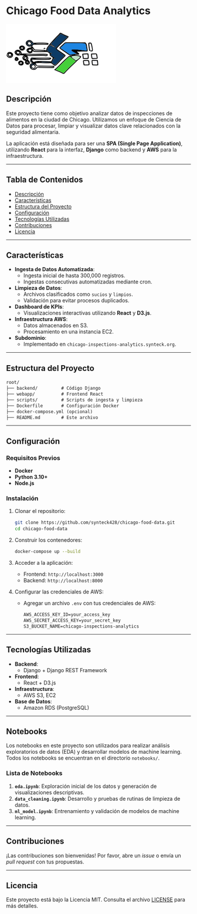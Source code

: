 
# Chicago Food Data Analytics

![Project Logo](assets/logotipo.svg)

## Descripción

Este proyecto tiene como objetivo analizar datos de inspecciones de alimentos en la ciudad de Chicago. Utilizamos un enfoque de Ciencia de Datos para procesar, limpiar y visualizar datos clave relacionados con la seguridad alimentaria.

La aplicación está diseñada para ser una **SPA (Single Page Application)**, utilizando **React** para la interfaz, **Django** como backend y **AWS** para la infraestructura.

---

## Tabla de Contenidos

- [Descripción](#descripción)
- [Características](#características)
- [Estructura del Proyecto](#estructura-del-proyecto)
- [Configuración](#configuración)
- [Tecnologías Utilizadas](#tecnologías-utilizadas)
- [Contribuciones](#contribuciones)
- [Licencia](#licencia)

---

## Características

- **Ingesta de Datos Automatizada**:
  - Ingesta inicial de hasta 300,000 registros.
  - Ingestas consecutivas automatizadas mediante cron.
- **Limpieza de Datos**:
  - Archivos clasificados como `sucios` y `limpios`.
  - Validación para evitar procesos duplicados.
- **Dashboard de KPIs**:
  - Visualizaciones interactivas utilizando **React** y **D3.js**.
- **Infraestructura AWS**:
  - Datos almacenados en S3.
  - Procesamiento en una instancia EC2.
- **Subdominio**:
  - Implementado en `chicago-inspections-analytics.synteck.org`.

---

## Estructura del Proyecto

```
root/
├── backend/         # Código Django
├── webapp/          # Frontend React
├── scripts/         # Scripts de ingesta y limpieza
├── Dockerfile       # Configuración Docker
├── docker-compose.yml (opcional)
├── README.md        # Este archivo
```

---

## Configuración

### Requisitos Previos

- **Docker**
- **Python 3.10+**
- **Node.js**

### Instalación

1. Clonar el repositorio:
   ```bash
   git clone https://github.com/synteck428/chicago-food-data.git
   cd chicago-food-data
   ```

2. Construir los contenedores:
   ```bash
   docker-compose up --build
   ```

3. Acceder a la aplicación:
   - Frontend: `http://localhost:3000`
   - Backend: `http://localhost:8000`

4. Configurar las credenciales de AWS:
   - Agregar un archivo `.env` con tus credenciales de AWS:
     ```env
     AWS_ACCESS_KEY_ID=your_access_key
     AWS_SECRET_ACCESS_KEY=your_secret_key
     S3_BUCKET_NAME=chicago-inspections-analytics
     ```

---

## Tecnologías Utilizadas

- **Backend**:
  - Django + Django REST Framework
- **Frontend**:
  - React + D3.js
- **Infraestructura**:
  - AWS S3, EC2
- **Base de Datos**:
  - Amazon RDS (PostgreSQL)

---

## Notebooks

Los notebooks en este proyecto son utilizados para realizar análisis exploratorios de datos (EDA) y desarrollar modelos de machine learning. Todos los notebooks se encuentran en el directorio `notebooks/`.

### Lista de Notebooks

1. **`eda.ipynb`**: Exploración inicial de los datos y generación de visualizaciones descriptivas.
2. **`data_cleaning.ipynb`**: Desarrollo y pruebas de rutinas de limpieza de datos.
3. **`ml_model.ipynb`**: Entrenamiento y validación de modelos de machine learning.


---

## Contribuciones

¡Las contribuciones son bienvenidas! Por favor, abre un *issue* o envía un *pull request* con tus propuestas.

---

## Licencia

Este proyecto está bajo la Licencia MIT. Consulta el archivo [LICENSE](./LICENSE) para más detalles.
